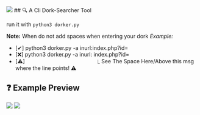 <img src="https://github.com/abalesluke/dorker/blob/main/imgs/dorker_logo.png?raw=true">
## 🔍 A Cli Dork-Searcher Tool

run it with `python3 dorker.py`

**Note:** When do not add spaces when entering your dork
*Example:*
 - [✔] python3 dorker.py -a  inurl:index.php?id=
 - [❌] python3 dorker.py -a inurl: index.php?id=
 - [⚠]⠀⠀⠀⠀⠀⠀⠀⠀⠀⠀⠀⠀⠀⠀⠀⠀⠀⠀ ⎿ See The Space Here/Above this msg where the line points! ⚠


## ❓ Example Preview
<img src="https://github.com/abalesluke/dorker/blob/main/imgs/image.png?raw=true">

<img src="https://github.com/abalesluke/dorker/blob/main/imgs/image2.jpg?raw=true">
